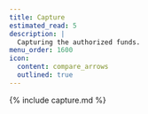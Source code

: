 ```yaml
---
title: Capture
estimated_read: 5
description: |
  Capturing the authorized funds.
menu_order: 1600
icon:
  content: compare_arrows
  outlined: true
---
```


{% include capture.md %}
